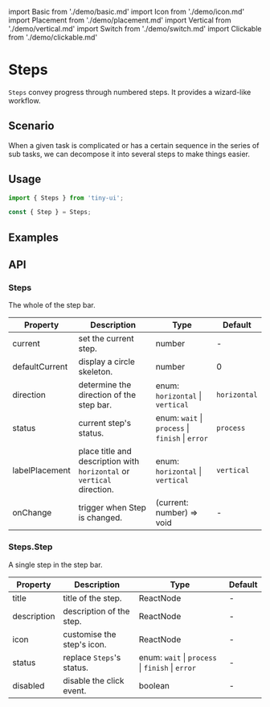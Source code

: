 import Basic from './demo/basic.md'
import Icon from './demo/icon.md'
import Placement from './demo/placement.md'
import Vertical from './demo/vertical.md'
import Switch from './demo/switch.md'
import Clickable from './demo/clickable.md'

# Steps

`Steps` convey progress through numbered steps. It provides a wizard-like workflow.

## Scenario

When a given task is complicated or has a certain sequence in the series of sub tasks, we can decompose it into several steps to make things easier.

## Usage

```jsx
import { Steps } from 'tiny-ui';

const { Step } = Steps;
```

## Examples

<Basic />
<Icon />
<Placement />
<Vertical />
<Switch />
<Clickable />

## API

### Steps

The whole of the step bar.

| Property          | Description                                                               | Type                                                              | Default       |
| ----------------- | ------------------------------------------------------------------------- | ----------------------------------------------------------------- | ------------- |
| current           | set the current step.                                                     | number                                                            | -             |
| defaultCurrent    | display a circle skeleton.                                                | number                                                            | 0             |
| direction         | determine the direction of the step bar.                                  | enum: `horizontal` &#124; `vertical`                              | `horizontal`  |
| status            | current step's status.                                                    | enum: `wait` &#124; `process`  &#124; `finish`  &#124; `error`    | `process`     |
| labelPlacement    | place title and description with `horizontal` or `vertical` direction.    | enum: `horizontal` &#124; `vertical`                              | `vertical`    |
| onChange          | trigger when Step is changed.                                             | (current: number) => void                                         | -             |

### Steps.Step

A single step in the step bar.

| Property          | Description                                       | Type                          | Default   |
| ----------------- | ------------------------------------------------- | ----------------------------- | --------- |
| title             | title of the step.                                | ReactNode                     | -         |
| description       | description of the step.                          | ReactNode                     | -         |
| icon              | customise the step's icon.                        | ReactNode                     | -         |
| status            | replace `Steps`'s status.                         | enum: `wait` &#124; `process`  &#124; `finish`  &#124; `error`    | -     |
| disabled          | disable the click event.                          | boolean                       | -         |
